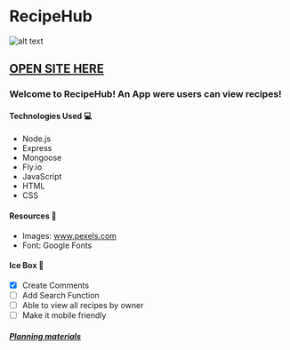# RecipeHub
![alt text](https://pbs.twimg.com/media/Fm0JVqPaYAArYRM?format=jpg&name=small)
## [OPEN SITE HERE](https://recipehub.fly.dev/)

### Welcome to RecipeHub! An App were users can view recipes! 


#### Technologies Used 💻
- Node.js
- Express
- Mongoose
- Fly.io
- JavaScript
- HTML 
- CSS

#### Resources 💾
- Images: www.pexels.com
- Font: Google Fonts


#### Ice Box 🧊
- [x] Create Comments
- [ ] Add Search Function
- [ ] Able to view all  recipes by owner
- [ ] Make it mobile friendly

##### [Planning materials](https://trello.com/b/1Ebffa0I/recipe-collecter)
